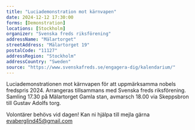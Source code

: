 ```yaml
---
title: "Luciademonstration mot kärnvapen"
date: 2024-12-12 17:30:00
forms: [Demonstration]
locations: [Stockholm]
organizer: "Svenska freds riksförening"
addressName: "Mälartorget"
streetAddress: "Mälartorget 19"
postalCode: "11127"
addressRegion: "Stockholm"
addressCountry: "Sweden"
source: "https://www.svenskafreds.se/engagera-dig/kalendarium/"
---
```

Luciademonstrationen mot kärnvapen för att uppmärksamma nobels fredspris 2024. Arrangeras tillsammans med Svenska freds riksförening.
Samling 17.30 på Mälartorget Gamla stan, avmarsch 18.00 via Skeppsbron till Gustav Adolfs torg. 

Volontärer behövs vid dagen! Kan ni hjälpa till mejla gärna evaberglind45@gmail.com
